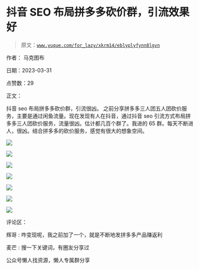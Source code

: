 # 抖音 SEO 布局拼多多砍价群，引流效果好

> 原文：[`www.yuque.com/for_lazy/xkrm14/eblyplyfynn8lgvn`](https://www.yuque.com/for_lazy/xkrm14/eblyplyfynn8lgvn)

作者： 马克图布

日期：2023-03-31

点赞数：29

正文：

抖音 seo 布局拼多多砍价群，引流很凶。 之前分享拼多多三人团五人团砍价服务，主要是通过闲鱼流量。现在发现有人在抖音，通过抖音 seo 引流方式布局拼多多三人团砍价服务，流量很凶。估计都几百个群了。我进的 65 群。每天不断进人，很凶。结合拼多多的砍价服务，感觉有很大的想象空间。

![](img/039e49f1b2b06ecb7e9da46ebb125db6.png)

![](img/718834cb92ab91709e8c2eedf01d5483.png)

![](img/b64976a392210a6355102d46a4432c0f.png)

![](img/db11b83779e4a9003a27c13c2fd17972.png)

![](img/489313a73df7026279a74ab464e39516.png)

![](img/75fafea11b08886edd5b9ad33fffd90f.png)

![](img/5b77b17938199e07a3797576ab081e1e.png)

评论区：

辉哥 : 咋变现呢，我之前加了一个，就是不断地发拼多多产品赚返利

麦芒 : 搜一下关键词，有圈友分享过

公众号懒人找资源，懒人专属群分享

